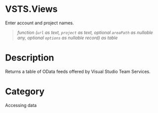 # VSTS.Views
Enter account and project names.
> _function (<code>url</code> as text, <code>project</code> as text, optional <code>areaPath</code> as nullable any, optional <code>options</code> as nullable record) as table_

# Description 
Returns a table of OData feeds offered by Visual Studio Team Services.
# Category 
Accessing data
